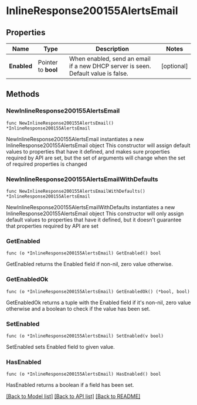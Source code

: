 # InlineResponse200155AlertsEmail

## Properties

Name | Type | Description | Notes
------------ | ------------- | ------------- | -------------
**Enabled** | Pointer to **bool** | When enabled, send an email if a new DHCP server is seen. Default value is false. | [optional] 

## Methods

### NewInlineResponse200155AlertsEmail

`func NewInlineResponse200155AlertsEmail() *InlineResponse200155AlertsEmail`

NewInlineResponse200155AlertsEmail instantiates a new InlineResponse200155AlertsEmail object
This constructor will assign default values to properties that have it defined,
and makes sure properties required by API are set, but the set of arguments
will change when the set of required properties is changed

### NewInlineResponse200155AlertsEmailWithDefaults

`func NewInlineResponse200155AlertsEmailWithDefaults() *InlineResponse200155AlertsEmail`

NewInlineResponse200155AlertsEmailWithDefaults instantiates a new InlineResponse200155AlertsEmail object
This constructor will only assign default values to properties that have it defined,
but it doesn't guarantee that properties required by API are set

### GetEnabled

`func (o *InlineResponse200155AlertsEmail) GetEnabled() bool`

GetEnabled returns the Enabled field if non-nil, zero value otherwise.

### GetEnabledOk

`func (o *InlineResponse200155AlertsEmail) GetEnabledOk() (*bool, bool)`

GetEnabledOk returns a tuple with the Enabled field if it's non-nil, zero value otherwise
and a boolean to check if the value has been set.

### SetEnabled

`func (o *InlineResponse200155AlertsEmail) SetEnabled(v bool)`

SetEnabled sets Enabled field to given value.

### HasEnabled

`func (o *InlineResponse200155AlertsEmail) HasEnabled() bool`

HasEnabled returns a boolean if a field has been set.


[[Back to Model list]](../README.md#documentation-for-models) [[Back to API list]](../README.md#documentation-for-api-endpoints) [[Back to README]](../README.md)


